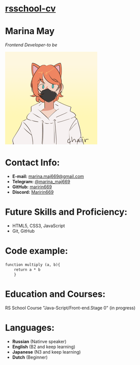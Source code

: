 # **[rsschool-cv](https://maririn669.github.io/rsschool-cv/cv)**
# **Marina May**

*Frontend Developer-to be*

![Photo](/profile-pic.png)

# **Contact Info:**
- **E-mail:** marina.maj669@gmail.com
- **Telegram:** [@marina_maj669](http://t.me/marina_maj669) 
- **GitHub:** [maririn669](https://github.com/maririn669) 
- **Discord:** [Maririn669](https://discordapp.com/users/maririn669#9055) 

# **Future Skills and Proficiency:**
+ HTML5, CSS3, JavaScript
+ Git, GitHub

# **Code example:**
```
function multiply (a, b){
    return a * b
    }
```

# **Education and Courses:**
RS School Course "Java-Script/Front-end.Stage 0" (in progress)

# **Languages:**
+ **Russian** (Natinve speaker)
+ **English** (B2 and keep learning)
+ **Japanese** (N3 and keep learning)
+ **Dutch** (Beginner)